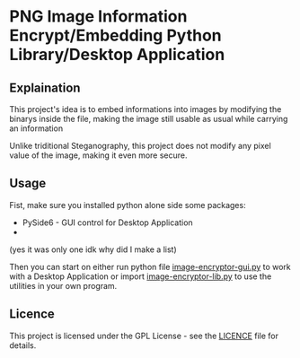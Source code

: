 # PNG Image Information Encrypt/Embedding Python Library/Desktop Application 

## Explaination
This project's idea is to embed informations into images by modifying the binarys inside the file, making the image still usable as usual while carrying an information

Unlike triditional Steganography, this project does not modify any pixel value of the image, making it even more secure.
## Usage
Fist, make sure you installed python alone side some packages:
- PySide6 - GUI control for Desktop Application
-
  
(yes it was only one idk why did I make a list)

Then you can start on either run python file [image-encryptor-gui.py](image-encryptor-gui.py) to work with a Desktop Application or import [image-encryptor-lib.py](image-encryptor-lib.py) to use the utilities in your own program.
## Licence
This project is licensed under the GPL License - see the [LICENCE](LICENCE) file for details.
